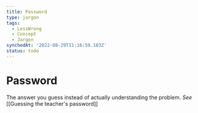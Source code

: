 ```yaml
---
title: Password
type: jargon
tags:
  - LessWrong
  - Concept
  - Jargon
synchedAt: '2022-08-29T11:16:59.103Z'
status: todo
---
```


# Password

 The answer you guess instead of actually understanding the problem. *See* [[Guessing the teacher's password]]
